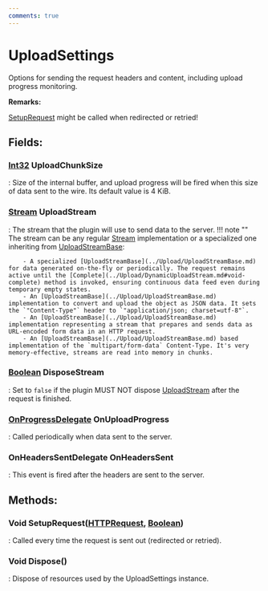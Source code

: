 ```yaml
---
comments: true
---
```

# UploadSettings

Options for sending the request headers and content, including upload progress monitoring. 

**Remarks:**

[SetupRequest](#void-setuprequesthttprequest,-boolean) might be called when redirected or retried!

## **Fields**:
### **[Int32](https://learn.microsoft.com/en-us/dotnet/api/System.Int32) UploadChunkSize**
: Size of the internal buffer, and upload progress will be fired when this size of data sent to the wire. Its default value is 4 KiB. 
### **[Stream](https://learn.microsoft.com/en-us/dotnet/api/System.IO.Stream) UploadStream**
: The stream that the plugin will use to send data to the server. 
	!!! note ""
		The stream can be any regular [Stream](https://learn.microsoft.com/en-us/dotnet/api/System.IO.Stream) implementation or a specialized one inheriting from [UploadStreamBase](../Upload/UploadStreamBase.md): 

		- A specialized [UploadStreamBase](../Upload/UploadStreamBase.md) for data generated on-the-fly or periodically. The request remains active until the [Complete](../Upload/DynamicUploadStream.md#void-complete) method is invoked, ensuring continuous data feed even during temporary empty states.
		- An [UploadStreamBase](../Upload/UploadStreamBase.md) implementation to convert and upload the object as JSON data. It sets the `"Content-Type"` header to `"application/json; charset=utf-8"`.
		- An [UploadStreamBase](../Upload/UploadStreamBase.md) implementation representing a stream that prepares and sends data as URL-encoded form data in an HTTP request.
		- An [UploadStreamBase](../Upload/UploadStreamBase.md) based implementation of the `multipart/form-data` Content-Type. It's very memory-effective, streams are read into memory in chunks.



### **[Boolean](https://learn.microsoft.com/en-us/dotnet/api/System.Boolean) DisposeStream**
: Set to `false` if the plugin MUST NOT dispose [UploadStream](#stream-uploadstream) after the request is finished. 
### **[OnProgressDelegate](OnProgressDelegate.md) OnUploadProgress**
: Called periodically when data sent to the server. 
### **OnHeadersSentDelegate OnHeadersSent**
: This event is fired after the headers are sent to the server. 
## **Methods**:

### Void SetupRequest([HTTPRequest](../HTTP/HTTPRequest.md), [Boolean](https://learn.microsoft.com/en-us/dotnet/api/System.Boolean))
: Called every time the request is sent out (redirected or retried). 

### Void Dispose()
: Dispose of resources used by the UploadSettings instance. 